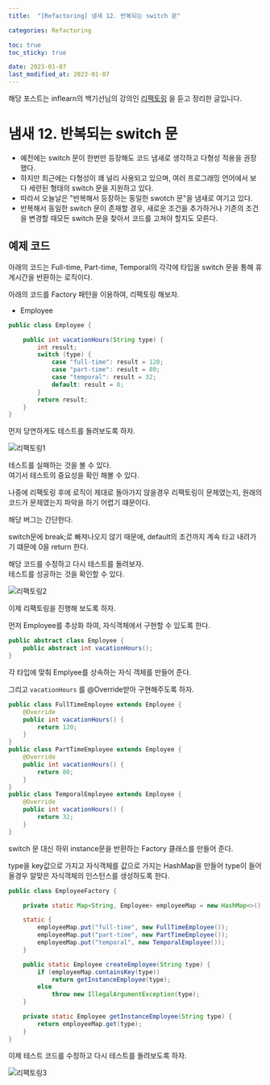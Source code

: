 ```yaml
---
title:  "[Refactoring] 냄새 12. 반복되는 switch 문"

categories: Refactoring

toc: true
toc_sticky: true

date: 2023-01-07
last_modified_at: 2023-01-07
---
```


해당 포스트는 inflearn의 백기선님의 강의인 [리팩토링](https://www.inflearn.com/course/%EB%A6%AC%ED%8C%A9%ED%86%A0%EB%A7%81) 을 듣고 정리한 글입니다.

# 냄새 12. 반복되는 switch 문

- 예전에는 switch 문이 한번만 등장해도 코드 냄새로 생각하고 다형성 적용을 권장했다.
- 하지만 최근에는 다형성이 꽤 널리 사용되고 있으며, 여러 프로그래밍 언어에서 보다 세련된 형태의 switch 문을 지원하고 있다.
- 따라서 오늘날은 "반복해서 등장하는 동일한 swotch 문"을 냄새로 여기고 있다.
- 반복해서 동일한 switch 문이 존재할 경우, 새로운 조건을 추가하거나 기존의 조건을 변경할 때모든 switch 문을 찾아서 코드를 고쳐야 할지도 모른다.


## 예제 코드

아래의 코드는 Full-time, Part-time, Temporal의 각각에 타입을 switch 문을 통해 휴게시간을 반환하는 로직이다.

아래의 코드를 Factory 패턴을 이용하여, 리팩토링 해보자. 

- Employee

```java
public class Employee {

    public int vacationHours(String type) {
        int result;
        switch (type) {
            case "full-time": result = 120;
            case "part-time": result = 80;
            case "temporal": result = 32;
            default: result = 0;
        }
        return result;
    }
}
```

먼저 당연하게도 테스트를 돌려보도록 하자.

![리팩토링1]({{site.url}}/assets/image/2023/2023-01/07-refact001.png)

테스트를 실패하는 것을 볼 수 있다.   
여기서 테스트의 중요성을 확인 해볼 수 있다.  

나중에 리팩토링 후에 로직이 제대로 돌아가지 않을경우 리팩토링이 문제였는지, 원래의 코드가 문제였는지 파악을 하기 어렵기 떄문이다.

해당 버그는 간단한다.

switch문에 break;로 빠져나오지 않기 때문에, default의 조건까지 계속 타고 내려가기 떄문에 0을 return 한다.

해당 코드를 수정하고 다시 테스트를 돌려보자.  
테스트를 성공하는 것을 확인할 수 있다.

![리팩토링2]({{site.url}}/assets/image/2023/2023-01/07-refact002.png)

이제 리팩토링을 진행해 보도록 하자.

먼저 Employee를 추상화 하여, 자식객체에서 구현할 수 있도록 한다.

```java
public abstract class Employee {
    public abstract int vacationHours();
}
```


각 타입에 맞춰 Emplyee를 상속하는 자식 객체를 만들어 준다.

그리고 `vacationHours` 를 @Override받아 구현해주도록 하자.

```java
public class FullTimeEmployee extends Employee {
    @Override
    public int vacationHours() {
        return 120;
    }
}
public class PartTimeEmployee extends Employee {
    @Override
    public int vacationHours() {
        return 80;
    }
}
public class TemporalEmployee extends Employee {
    @Override
    public int vacationHours() {
        return 32;
    }
}

```


switch 문 대신 하위 instance문을 반환하는 Factory 클래스를 만들어 준다.

type을 key값으로 가지고 자식객체를 값으로 가지는 HashMap을 만들어 type이 들어올경우 알맞은 자식객체의 인스턴스를 생성하도록 한다.

```java
public class EmployeeFactory {

    private static Map<String, Employee> employeeMap = new HashMap<>();

    static {
        employeeMap.put("full-time", new FullTimeEmployee());
        employeeMap.put("part-time", new PartTimeEmployee());
        employeeMap.put("temporal", new TemporalEmployee());
    }

    public static Employee createEmployee(String type) {
        if (employeeMap.containsKey(type))
            return getInstanceEmployee(type);
        else
            throw new IllegalArgumentException(type);
    }

    private static Employee getInstanceEmployee(String type) {
        return employeeMap.get(type);
    }
}
```

이제 테스트 코드를 수정하고 다시 테스트를 돌려보도록 하자.

![리팩토링3]({{site.url}}/assets/image/2023/2023-01/07-refact003.png)
